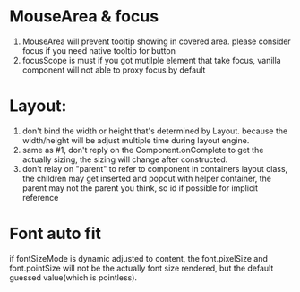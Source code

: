 MouseArea & focus
===
1. MouseArea will prevent tooltip showing in covered area. please consider focus if you need native tooltip for button
2. focusScope is must if you got mutilple element that take focus, vanilla component will not able to proxy focus by default

Layout:
===
1. don't bind the width or height that's determined by Layout. because the width/height will be adjust multiple time during layout engine.
2. same as #1, don't reply on the Component.onComplete to get the actually sizing, the sizing will change after constructed.
3. don't relay on "parent" to refer to component in containers layout class, the children may get inserted and popout with helper container, the parent may not the parent you think, so id if possible for implicit reference

Font auto fit
===
if fontSizeMode is dynamic adjusted to content, the font.pixelSize and font.pointSize will not be the actually font size rendered, but the default guessed value(which is pointless).
